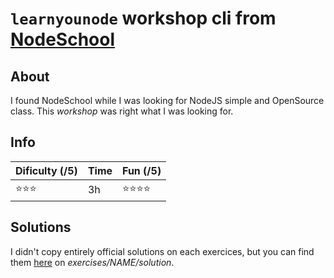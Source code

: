 # `learnyounode` workshop cli from [NodeSchool](https://nodeschool.io/index.html)

## About

I found NodeSchool while I was looking for NodeJS simple and OpenSource class. This _workshop_ was right what I was looking for.

## Info
| __Dificulty (/5)__             | __Time__ | __Fun (/5)__                   |
|--------------------------------|----------|--------------------------------|
| :star::star::star:             | 3h       | :star::star::star::star:       |

## Solutions

I didn't copy entirely official solutions on each exercices, but you can find them [here](https://github.com/workshopper/learnyounode) on _exercises/NAME/solution_.